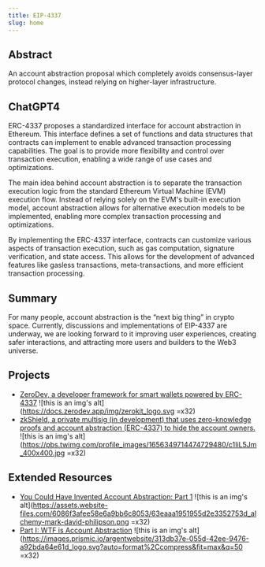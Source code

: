 ```yaml
---
title: EIP-4337
slug: home
---
```


## Abstract

An account abstraction proposal which completely avoids consensus-layer protocol changes, instead relying on higher-layer infrastructure.

## ChatGPT4

ERC-4337 proposes a standardized interface for account abstraction in Ethereum. This interface defines a set of functions and data structures that contracts can implement to enable advanced transaction processing capabilities. The goal is to provide more flexibility and control over transaction execution, enabling a wide range of use cases and optimizations.

The main idea behind account abstraction is to separate the transaction execution logic from the standard Ethereum Virtual Machine (EVM) execution flow. Instead of relying solely on the EVM's built-in execution model, account abstraction allows for alternative execution models to be implemented, enabling more complex transaction processing and optimizations.

By implementing the ERC-4337 interface, contracts can customize various aspects of transaction execution, such as gas computation, signature verification, and state access. This allows for the development of advanced features like gasless transactions, meta-transactions, and more efficient transaction processing.

## Summary

For many people, account abstraction is the “next big thing” in crypto space. Currently, discussions and implementations of EIP-4337 are underway, we are looking forward to it improving user experiences, creating safer interactions, and attracting more users and builders to the Web3 universe.

## Projects

- [ZeroDev, a developer framework for smart wallets powered by ERC-4337](https://docs.zerodev.app) ![this is an img's alt](https://docs.zerodev.app/img/zerokit_logo.svg =x32)
- [zkShield, a private multisig (in development) that uses zero-knowledge proofs and account abstraction (ERC-4337) to hide the account owners.](https://zkshield.io) ![this is an img's alt](https://pbs.twimg.com/profile_images/1656349714474729480/c1IiL5Jm_400x400.jpg =x32)

## Extended Resources

- [You Could Have Invented Account Abstraction: Part 1](https://www.alchemy.com/blog/account-abstraction) ![this is an img's alt](https://assets.website-files.com/6086f3afee58e6a9bb6c8053/63eaaa1951955d2e3352753d_alchemy-mark-david-philipson.png =x32)
- [Part I: WTF is Account Abstraction](https://www.argent.xyz/blog/wtf-is-account-abstraction) ![this is an img's alt](https://images.prismic.io/argentwebsite/313db37e-055d-42ee-9476-a92bda64e61d_logo.svg?auto=format%2Ccompress&fit=max&q=50 =x32)
